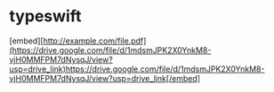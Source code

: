 # typeswift
[embed][http://example.com/file.pdf](https://drive.google.com/file/d/1mdsmJPK2X0YnkM8-vjH0MMFPM7dNysqJ/view?usp=drive_link)https://drive.google.com/file/d/1mdsmJPK2X0YnkM8-vjH0MMFPM7dNysqJ/view?usp=drive_link[/embed]
